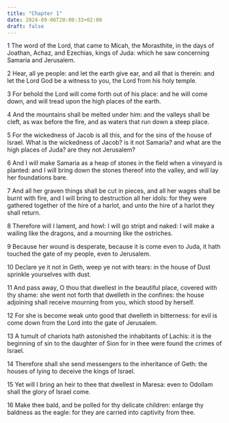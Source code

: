 ```yaml
---
title: "Chapter 1"
date: 2024-09-06T20:00:33+02:00
draft: false
---
```



1 The word of the Lord, that came to Micah, the Morasthite, in the days of Joathan, Achaz, and Ezechias, kings of Juda: which he saw concerning Samaria and Jerusalem.

2 Hear, all ye people: and let the earth give ear, and all that is therein: and let the Lord God be a witness to you, the Lord from his holy temple.

3 For behold the Lord will come forth out of his place: and he will come down, and will tread upon the high places of the earth.

4 And the mountains shall be melted under him: and the valleys shall be cleft, as wax before the fire, and as waters that run down a steep place.

5 For the wickedness of Jacob is all this, and for the sins of the house of Israel. What is the wickedness of Jacob? is it not Samaria? and what are the high places of Juda? are they not Jerusalem?

6 And I will make Samaria as a heap of stones in the field when a vineyard is planted: and I will bring down the stones thereof into the valley, and will lay her foundations bare.

7 And all her graven things shall be cut in pieces, and all her wages shall be burnt with fire, and I will bring to destruction all her idols: for they were gathered together of the hire of a harlot, and unto the hire of a harlot they shall return.

8 Therefore will I lament, and howl: I will go stript and naked: I will make a wailing like the dragons, and a mourning like the ostriches.

9 Because her wound is desperate, because it is come even to Juda, it hath touched the gate of my people, even to Jerusalem.

10 Declare ye it not in Geth, weep ye not with tears: in the house of Dust sprinkle yourselves with dust.

11 And pass away, O thou that dwellest in the beautiful place, covered with thy shame: she went not forth that dwelleth in the confines: the house adjoining shall receive mourning from you, which stood by herself.

12 For she is become weak unto good that dwelleth in bitterness: for evil is come down from the Lord into the gate of Jerusalem.

13 A tumult of chariots hath astonished the inhabitants of Lachis: it is the beginning of sin to the daughter of Sion for in thee were found the crimes of Israel.

14 Therefore shall she send messengers to the inheritance of Geth: the houses of lying to deceive the kings of Israel.

15 Yet will I bring an heir to thee that dwellest in Maresa: even to Odollam shall the glory of Israel come.

16 Make thee bald, and be polled for thy delicate children: enlarge thy baldness as the eagle: for they are carried into captivity from thee.

